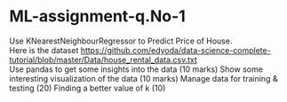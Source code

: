 # ML-assignment-q.No-1
Use KNearestNeighbourRegressor to Predict Price of House.  
Here is the dataset https://github.com/edyoda/data-science-complete-tutorial/blob/master/Data/house_rental_data.csv.txt    
Use pandas to get some insights into the data (10 marks) 
Show some interesting visualization of the data (10 marks) 
Manage data for training &amp; testing (20) 
Finding a better value of k (10)
